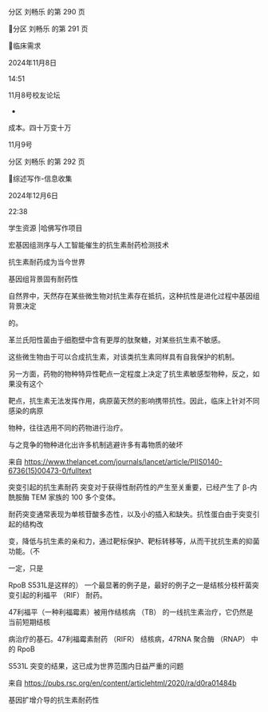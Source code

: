 分区 刘畅乐 的第 290 页

分区 刘畅乐 的第 291 页

临床需求

2024年11月8日

14:51



11月8号校友论坛

-

成本。四十万变十万

11月9号



分区 刘畅乐 的第 292 页

综述写作-信息收集

2024年12月6日

22:38



学生资源 |哈佛写作项目

宏基因组测序与人工智能催生的抗生素耐药检测技术

抗生素耐药成为当今世界

基因组背景固有耐药性

自然界中，天然存在某些微生物对抗生素存在抵抗，这种抗性是进化过程中基因组背景决定

的。

革兰氏阳性菌由于细胞壁中含有更厚的肽聚糖，对某些抗生素不敏感。

这些微生物由于可以合成抗生素，对该类抗生素同样具有自我保护的机制。

另一方面，药物的物种特异性靶点一定程度上决定了抗生素敏感型物种，反之，如果没有这个

靶点，抗生素无法发挥作用，病原菌天然的影响携带抗性。因此，临床上针对不同感染的病原

物种，往往选用不同的药物进行治疗。

与之竞争的物种进化出许多机制逃避许多有毒物质的破坏

来自 <https://www.thelancet.com/journals/lancet/article/PIIS0140-6736(15)00473-0/fulltext>

突变引起的抗生素耐药
突变对于获得性耐药性的产生至关重要，已经产生了 β-内酰胺酶 TEM 家族的 100 多个变体。

耐药突变通常表现为单核苷酸多态性，以及小的插入和缺失。抗性蛋白由于突变引起的结构改

变，降低与抗生素的亲和力，通过靶标保护、靶标转移等，从而干扰抗生素的抑菌功能。（不

一定，只是

RpoB S531L是这样的）
一个最显著的例子是，最好的例子之一是结核分枝杆菌突变引起的利福平 （RIF） 耐药。

47利福平（一种利福霉素）被用作结核病 （TB） 的一线抗生素治疗，它仍然是当前短期结核

病治疗的基石。47利福霉素耐药 （RIFR） 结核病，47RNA 聚合酶 （RNAP） 中的 RpoB

S531L 突变的结果，这已成为世界范围内日益严重的问题

来自 <https://pubs.rsc.org/en/content/articlehtml/2020/ra/d0ra01484b>

基因扩增介导的抗生素耐药性

